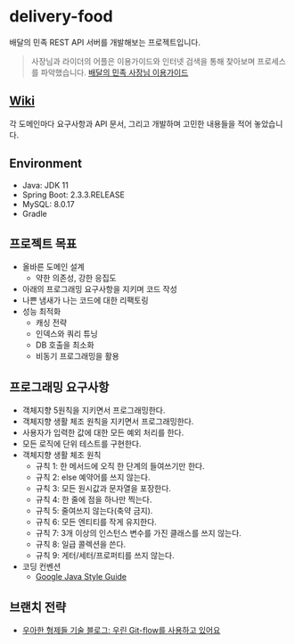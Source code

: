 # delivery-food
배달의 민족 REST API 서버를 개발해보는 프로젝트입니다. 

> 사장님과 라이더의 어플은 이용가이드와 인터넷 검색을 통해 찾아보며 프로세스를 파악했습니다. [배달의 민족 사장님 이용가이드](https://ceo.baemin.com/guide/main)

## [Wiki](https://github.com/sky7th/delivery-food/wiki)
각 도메인마다 요구사항과 API 문서, 그리고 개발하며 고민한 내용들을 적어 놓았습니다.

## Environment
- Java: JDK 11
- Spring Boot: 2.3.3.RELEASE
- MySQL: 8.0.17
- Gradle

## 프로젝트 목표
- 올바른 도메인 설계
    - 약한 의존성, 강한 응집도
- 아래의 프로그래밍 요구사항을 지키며 코드 작성
- 나쁜 냄새가 나는 코드에 대한 리팩토링
- 성능 최적화
    - 캐싱 전략
    - 인덱스와 쿼리 튜닝
    - DB 호출을 최소화
    - 비동기 프로그래밍을 활용

## 프로그래밍 요구사항
- 객체지향 5원칙을 지키면서 프로그래밍한다.
- 객체지향 생활 체조 원칙을 지키면서 프로그래밍한다.
- 사용자가 입력한 값에 대한 모든 예외 처리를 한다.
- 모든 로직에 단위 테스트를 구현한다.
- 객체지향 생활 체조 원칙
    - 규칙 1: 한 메서드에 오직 한 단계의 들여쓰기만 한다.
    - 규칙 2: else 예약어를 쓰지 않는다.
    - 규칙 3: 모든 원시값과 문자열을 포장한다.
    - 규칙 4: 한 줄에 점을 하나만 찍는다.
    - 규칙 5: 줄여쓰지 않는다(축약 금지).
    - 규칙 6: 모든 엔티티를 작게 유지한다.
    - 규칙 7: 3개 이상의 인스턴스 변수를 가진 클래스를 쓰지 않는다.
    - 규칙 8: 일급 콜렉션을 쓴다.
    - 규칙 9: 게터/세터/프로퍼티를 쓰지 않는다.
- 코딩 컨벤션
    - [Google Java Style Guide](https://github.com/google/styleguide/blob/gh-pages/intellij-java-google-style.xml)

## 브랜치 전략
- [우아한 형제들 기술 블로그: 우린 Git-flow를 사용하고 있어요](http://woowabros.github.io/experience/2017/10/30/baemin-mobile-git-branch-strategy.html)

